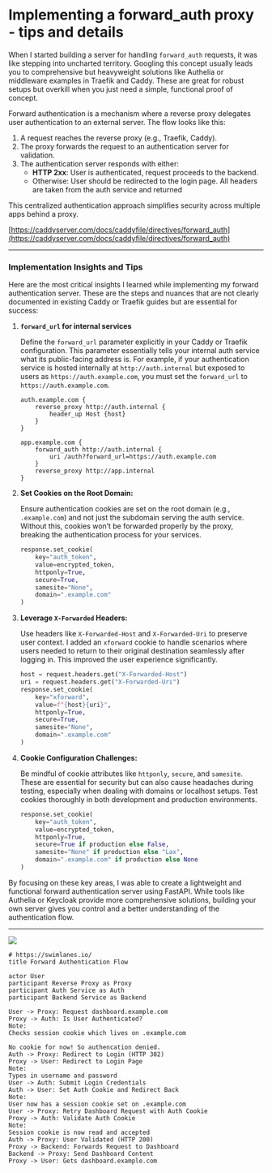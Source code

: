 # Implementing a forward_auth proxy - tips and details

When I started building a server for handling `forward_auth` requests, it was like stepping into uncharted territory. Googling this concept usually leads you to comprehensive but heavyweight solutions like Authelia or middleware examples in Traefik and Caddy. These are great for robust setups but overkill when you just need a simple, functional proof of concept.

Forward authentication is a mechanism where a reverse proxy delegates user authentication to an external server. The flow looks like this:

1. A request reaches the reverse proxy (e.g., Traefik, Caddy).
2. The proxy forwards the request to an authentication server for validation.
3. The authentication server responds with either:
   - **HTTP 2xx**: User is authenticated, request proceeds to the backend.
   - Otherwise: User should be redirected to the login page. All headers are taken from the auth service and returned

This centralized authentication approach simplifies security across multiple apps behind a proxy.

[https://caddyserver.com/docs/caddyfile/directives/forward_auth](https://caddyserver.com/docs/caddyfile/directives/forward_auth)

---

### Implementation Insights and Tips

Here are the most critical insights I learned while implementing my forward authentication server. These are the steps and nuances that are not clearly documented in existing Caddy or Traefik guides but are essential for success:

1. **`forward_url` for internal services**

   Define the `forward_url` parameter explicitly in your Caddy or Traefik configuration. This parameter essentially tells your internal auth service what its public-facing address is. For example, if your authentication service is hosted internally at `http://auth.internal` but exposed to users as `https://auth.example.com`, you must set the `forward_url` to `https://auth.example.com`.

   ```caddy
   auth.example.com {
       reverse_proxy http://auth.internal {
           header_up Host {host}
       }
   }

   app.example.com {
       forward_auth http://auth.internal {
           uri /auth?forward_url=https://auth.example.com
       }
       reverse_proxy http://app.internal
   }
   ```

2. **Set Cookies on the Root Domain:**

   Ensure authentication cookies are set on the root domain (e.g., `.example.com`) and not just the subdomain serving the auth service. Without this, cookies won’t be forwarded properly by the proxy, breaking the authentication process for your services.

   ```python
   response.set_cookie(
       key="auth_token",
       value=encrypted_token,
       httponly=True,
       secure=True,
       samesite="None",
       domain=".example.com"
   )
   ```

3. **Leverage `X-Forwarded` Headers:**

   Use headers like `X-Forwarded-Host` and `X-Forwarded-Uri` to preserve user context. I added an `xforward` cookie to handle scenarios where users needed to return to their original destination seamlessly after logging in. This improved the user experience significantly.

   ```python
   host = request.headers.get("X-Forwarded-Host")
   uri = request.headers.get("X-Forwarded-Uri")
   response.set_cookie(
       key="xforward",
       value=f"{host}{uri}",
       httponly=True,
       secure=True,
       samesite="None",
       domain=".example.com"
   )
   ```

4. **Cookie Configuration Challenges:**

   Be mindful of cookie attributes like `httponly`, `secure`, and `samesite`. These are essential for security but can also cause headaches during testing, especially when dealing with domains or localhost setups. Test cookies thoroughly in both development and production environments.

   ```python
   response.set_cookie(
       key="auth_token",
       value=encrypted_token,
       httponly=True,
       secure=True if production else False,
       samesite="None" if production else "Lax",
       domain=".example.com" if production else None
   )
   ```

By focusing on these key areas, I was able to create a lightweight and functional forward authentication server using FastAPI. While tools like Authelia or Keycloak provide more comprehensive solutions, building your own server gives you control and a better understanding of the authentication flow.

---

![](https://static.swimlanes.io/b708fef4f75dc485aab75e8f1c6cbade.png)

```
# https://swimlanes.io/
title Forward Authentication Flow

actor User
participant Reverse Proxy as Proxy
participant Auth Service as Auth
participant Backend Service as Backend

User -> Proxy: Request dashboard.example.com
Proxy -> Auth: Is User Authenticated?
Note:
Checks session cookie which lives on .example.com

No cookie for now! So authencation denied.
Auth -> Proxy: Redirect to Login (HTTP 302)
Proxy -> User: Redirect to Login Page
Note:
Types in username and password
User -> Auth: Submit Login Credentials
Auth -> User: Set Auth Cookie and Redirect Back
Note:
User now has a session cookie set on .example.com
User -> Proxy: Retry Dashboard Request with Auth Cookie
Proxy -> Auth: Validate Auth Cookie
Note:
Session cookie is now read and accepted
Auth -> Proxy: User Validated (HTTP 200)
Proxy -> Backend: Forwards Request to Dashboard
Backend -> Proxy: Send Dashboard Content
Proxy -> User: Gets dashboard.example.com

```

